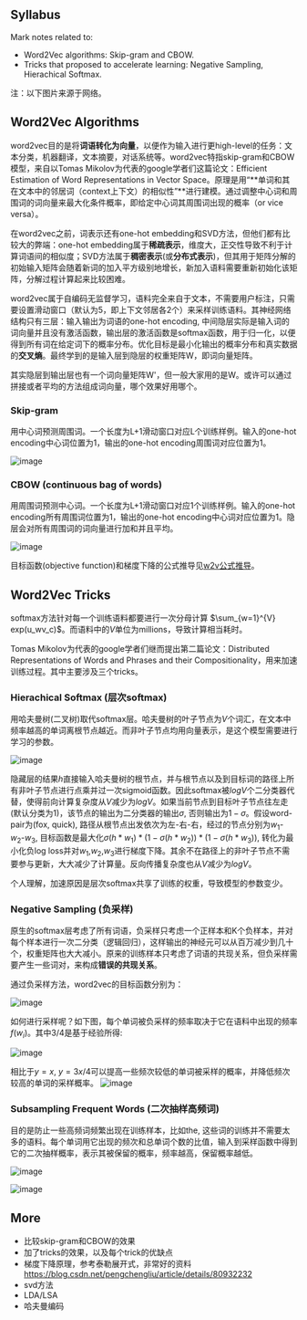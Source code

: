 ## Syllabus

Mark notes related to:

* Word2Vec algorithms: Skip-gram and CBOW. 
* Tricks that proposed to accelerate learning: Negative Sampling, Hierachical Softmax.

注：以下图片来源于网络。

## Word2Vec Algorithms

word2vec目的是将**词语转化为向量**，以便作为输入进行更high-level的任务：文本分类，机器翻译，文本摘要，对话系统等。word2vec特指skip-gram和CBOW模型，来自以Tomas Mikolov为代表的google学者们这篇论文：Efficient Estimation of Word Representations in Vector Space。原理是用“**单词和其在文本中的邻居词（context上下文）的相似性”**进行建模。通过调整中心词和周围词的词向量来最大化条件概率，即给定中心词其周围词出现的概率（or vice versa）。

在word2vec之前，词表示还有one-hot embedding和SVD方法，但他们都有比较大的弊端：one-hot embedding属于**稀疏表示**，维度大，正交性导致不利于计算词语间的相似度；SVD方法属于**稠密表示**(或**分布式表示**)，但其用于矩阵分解的初始输入矩阵会随着新词的加入平方级别地增长，新加入语料需要重新初始化该矩阵，分解过程计算起来比较困难。


word2vec属于自编码无监督学习，语料完全来自于文本，不需要用户标注，只需要设置滑动窗口（默认为5，即上下文邻居各2个）来采样训练语料。其神经网络结构只有三层：输入输出为词语的one-hot encoding, 中间隐层实际是输入词的词向量并且没有激活函数，输出层的激活函数是softmax函数，用于归一化，以便得到所有词在给定词下的概率分布。优化目标是最小化输出的概率分布和真实数据的**交叉熵**。最终学到的是输入层到隐层的权重矩阵W，即词向量矩阵。

其实隐层到输出层也有一个词向量矩阵W'，但一般大家用的是W。或许可以通过拼接或者平均的方法组成词向量，哪个效果好用哪个。

### Skip-gram
用中心词预测周围词。一个长度为L+1滑动窗口对应L个训练样例。输入的one-hot encoding中心词位置为1，输出的one-hot encoding周围词对应位置为1。
	
![image](https://raw.githubusercontent.com/fionattu/nlp_algorithms/master/embedding/pics/skipgram.png) 

### CBOW (continuous bag of words)

用周围词预测中心词。一个长度为L+1滑动窗口对应1个训练样例。输入的one-hot encoding所有周围词位置为1，输出的one-hot encoding中心词对应位置为1。隐层会对所有周围词的词向量进行加和并且平均。

![image](https://raw.githubusercontent.com/fionattu/nlp_algorithms/master/embedding/pics/cbow.png)
	
目标函数(objective function)和梯度下降的公式推导见<a href="https://github.com/fionattu/nlp_algorithms/blob/master/embedding/pics/w2v_derivation.pdf" target="_blank" rel="noopener">w2v公式推导</a>。

## Word2Vec Tricks

softmax方法针对每一个训练语料都要进行一次分母计算 $\sum_{w=1}^{V} exp(u_wv_c)$。而语料中的$V$单位为millions，导致计算相当耗时。

Tomas Mikolov为代表的google学者们继而提出第二篇论文：Distributed Representations of Words and Phrases and their Compositionality，用来加速训练过程。其中主要涉及三个tricks。

### Hierachical Softmax (层次softmax)
用哈夫曼树(二叉树)取代softmax层。哈夫曼树的叶子节点为$V$个词汇，在文本中频率越高的单词离根节点越近。而非叶子节点均用向量表示，是这个模型需要进行学习的参数。
	
![image](https://raw.githubusercontent.com/fionattu/nlp_algorithms/master/embedding/pics/hierachical_softmax.png)
  
隐藏层的结果$h$直接输入哈夫曼树的根节点，并与根节点以及到目标词的路径上所有非叶子节点进行点乘并过一次sigmoid函数。因此softmax被$logV$个二分类器代替，使得前向计算复杂度从$V$减少为$logV$。如果当前节点到目标叶子节点往左走(默认分类为1)，该节点的输出为二分类器的输出$\sigma$, 否则输出为$1-\sigma$。假设word-pair为(fox, quick), 路径从根节点出发依次为左-右-右，经过的节点分别为$w_1$-$w_2$-$w_3$, 目标函数是最大化$\sigma(h*w_1)*(1-\sigma(h*w_2))*(1-\sigma(h*w_3))$, 转化为最小化负log loss并对$w_1$,$w_2$,$w_3$进行梯度下降。其余不在路径上的非叶子节点不需要参与更新，大大减少了计算量。反向传播复杂度也从$V$减少为$logV$。

个人理解，加速原因是层次softmax共享了训练的权重，导致模型的参数变少。
  
### Negative Sampling (负采样)

原生的softmax层考虑了所有词语，负采样只考虑一个正样本和K个负样本，并对每个样本进行一次二分类（逻辑回归），这样输出的神经元可以从百万减少到几十个，权重矩阵也大大减小。原来的训练样本只考虑了词语的共现关系，但负采样需要产生一些词对，来构成**错误的共现关系**。

通过负采样方法，word2vec的目标函数分别为：

![image](https://raw.githubusercontent.com/fionattu/nlp_algorithms/master/embedding/pics/objfunc_negsampling.png)
  
如何进行采样呢？如下图，每个单词被负采样的频率取决于它在语料中出现的频率$f(w_i)$。其中$3/4$是基于经验所得:

![image](https://raw.githubusercontent.com/fionattu/nlp_algorithms/master/embedding/pics/negative_sampling_1.png)

相比于$y=x$, $y=3x/4$可以提高一些频次较低的单词被采样的概率，并降低频次较高的单词的采样概率。
![image](https://raw.githubusercontent.com/fionattu/nlp_algorithms/master/embedding/pics/negative_sampling_2.png)


  
### Subsampling Frequent Words (二次抽样高频词)
	
目的是防止一些高频词频繁出现在训练样本，比如the, 这些词的训练并不需要太多的语料。每个单词用它出现的频次和总单词个数的比值，输入到采样函数中得到它的二次抽样概率，表示其被保留的概率，频率越高，保留概率越低。

![image](https://raw.githubusercontent.com/fionattu/nlp_algorithms/master/embedding/pics/subsampling_frequent_words_1.png)

![image](https://raw.githubusercontent.com/fionattu/nlp_algorithms/master/embedding/pics/subsampling_frequent_words_2.png)

## More

* 比较skip-gram和CBOW的效果
* 加了tricks的效果，以及每个trick的优缺点
* 梯度下降原理，参考泰勒展开式，非常好的资料 https://blog.csdn.net/pengchengliu/article/details/80932232
* svd方法
* LDA/LSA
* 哈夫曼编码

